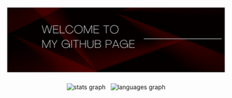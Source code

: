 ![](https://github.com/Kanishkumar-K/Kanishkumar-K/blob/main/intro.png)


###

<div align="center">
  <img src="https://github-readme-stats.vercel.app/api?username=kanishkumar-k&hide_title=false&hide_rank=false&show_icons=true&include_all_commits=true &count_private=true&disable_animations=false&theme=dracula&locale=en&hide_border=false" height="150" alt="stats graph"  /> &nbsp;
  <img src="https://github-readme-stats.vercel.app/api/top-langs?username=kanishkumar-k&locale=en&hide_title=false&layout=compact&card_width=320&langs_count=5&theme=dracula&hide_border=false" height="150" alt="languages graph"  />
</div>

<br clear="both">
<img src="https://raw.githubusercontent.com/maurodesouza/maurodesouza/output/snake.svg" alt="" />

